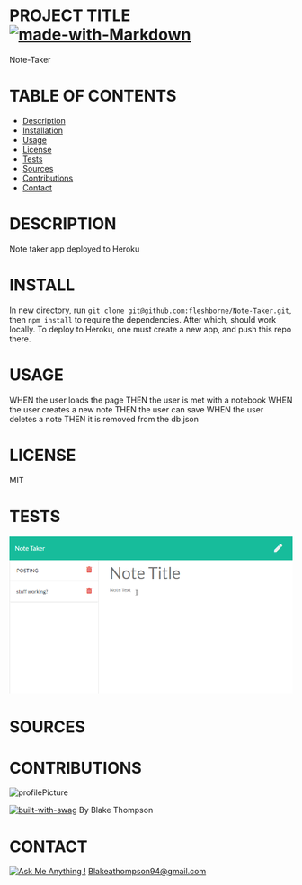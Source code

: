 # PROJECT TITLE [![made-with-Markdown](https://img.shields.io/badge/Made%20with-Markdown-1f425f.svg)](http://commonmark.org)

Note-Taker

# TABLE OF CONTENTS

- [Description](#description)
- [Installation](#install)
- [Usage](#usage)
- [License](#license)
- [Tests](#tests)
- [Sources](#sources)
- [Contributions](#contributions)
- [Contact](#contact)

# DESCRIPTION

Note taker app deployed to Heroku

# INSTALL

In new directory, run `git clone git@github.com:fleshborne/Note-Taker.git`, then `npm install` to require the dependencies. After which, should work locally. To deploy to Heroku, one must create a new app, and push this repo there.

# USAGE

WHEN the user loads the page THEN the user is met with a notebook
WHEN the user creates a new note THEN the user can save
WHEN the user deletes a note THEN it is removed from the db.json

# LICENSE

MIT

# TESTS

![heroku test](images\2020-06-17_20-50-11.gif)

# SOURCES

[]()

# CONTRIBUTIONS

![profilePicture](https://avatars0.githubusercontent.com/u/62081154?v=4.png)

[![built-with-swag](https://ForTheBadge.com/images/badges/built-with-swag.svg)](https://GitHub.com/Naereen/)
By Blake Thompson

# CONTACT

[![Ask Me Anything !](https://img.shields.io/badge/Ask%20me-anything-1abc9c.svg)](https://GitHub.com/fleshborne)
Blakeathompson94@gmail.com
